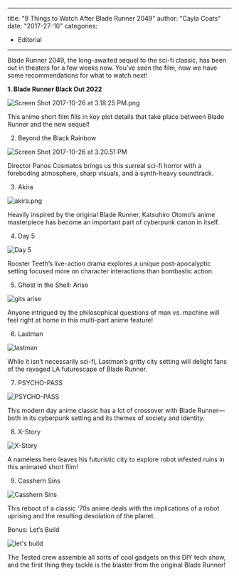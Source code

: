 
---
title: "9 Things to Watch After Blade Runner 2049"
author: "Cayla Coats"
date: "2017-27-10"
categories:
- Editorial
---

Blade Runner 2049, the long-awaited sequel to the sci-fi classic, has been out in theaters for a few weeks now. You’ve seen the film, now we have some recommendations for what to watch next!

**1. Blade Runner Black Out 2022**

![Screen Shot 2017-10-26 at 3.18.25 PM.png](https://i2.wp.com/vrvblog.co/wp-content/uploads/2017/10/screen-shot-2017-10-26-at-3-18-25-pm.png?resize=1167%2C662&#038;ssl=1)

This anime short film fills in key plot details that take place between Blade Runner and the new sequel!

2. Beyond the Black Rainbow

![Screen Shot 2017-10-26 at 3.20.51 PM](https://i2.wp.com/vrvblog.co/wp-content/uploads/2017/10/screen-shot-2017-10-26-at-3-20-51-pm.png?resize=1170%2C486&#038;ssl=1)

Director Panos Cosmatos brings us this surreal sci-fi horror with a foreboding atmosphere, sharp visuals, and a synth-heavy soundtrack.

3. Akira

![akira.png](https://i0.wp.com/vrvblog.co/wp-content/uploads/2017/10/akira.png?resize=1170%2C633&#038;ssl=1)

Heavily inspired by the original Blade Runner, Katsuhiro Otomo’s anime masterpiece has become an important part of cyberpunk canon in itself.

4. Day 5

![Day 5](https://i0.wp.com/vrvblog.co/wp-content/uploads/2017/10/day-5.png?resize=1170%2C487&#038;ssl=1)

Rooster Teeth’s live-action drama explores a unique post-apocalyptic setting focused more on character interactions than bombastic action.

5. Ghost in the Shell: Arise

![gits arise](https://i0.wp.com/vrvblog.co/wp-content/uploads/2017/10/gits-arise1.png?resize=1170%2C654&#038;ssl=1)

Anyone intrigued by the philosophical questions of man vs. machine will feel right at home in this multi-part anime feature!

6. Lastman

![lastman](https://i1.wp.com/vrvblog.co/wp-content/uploads/2017/10/lastman.png?resize=1170%2C657&#038;ssl=1)

While it isn’t necessarily sci-fi, Lastman’s gritty city setting will delight fans of the ravaged LA futurescape of Blade Runner.

7. PSYCHO-PASS

![PSYCHO-PASS](https://i0.wp.com/vrvblog.co/wp-content/uploads/2017/10/psycho-pass.png?resize=955%2C535&#038;ssl=1)

This modern day anime classic has a lot of crossover with Blade Runner—both in its cyberpunk setting and its themes of society and identity.

8. X-Story

![X-Story](https://i1.wp.com/vrvblog.co/wp-content/uploads/2017/10/x-story.png?resize=1170%2C657&#038;ssl=1)

A nameless hero leaves his futuristic city to explore robot infested ruins in this animated short film!

9. Casshern Sins

![Casshern Sins](https://i1.wp.com/vrvblog.co/wp-content/uploads/2017/10/casshern-sins.png?resize=952%2C533&#038;ssl=1)

This reboot of a classic ‘70s anime deals with the implications of a robot uprising and the resulting desolation of the planet.

Bonus: Let’s Build

![let's build](https://i2.wp.com/vrvblog.co/wp-content/uploads/2017/10/lets-build.png?resize=1170%2C653&#038;ssl=1)

The Tested crew assemble all sorts of cool gadgets on this DIY tech show, and the first thing they tackle is the blaster from the original Blade Runner!
